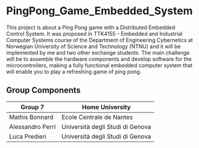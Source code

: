# PingPong_Game_Embedded_System
This project is about a Ping Pong game with a Distributed Embedded Control System. It was proposed in TTK4155 - Embedded and Industrial Computer Systems course of the Department of Engineering Cybernetics at Norwegian University of Science and Technology (NTNU) and it will be implemented by me and two other exchange students.
The main challenge will be to assemble the hardware components and develop software for the microcontrollers, making a fully functional embedded computer system that will enable you to play a refreshing game of ping pong.

## Group Components
| Group 7 | Home University |
| ------------- | ------------- |
| Mathis Bonnard | Ecole Centrale de Nantes  |
| Alessandro Perri  | Università degli Studi di Genova |
| Luca Predieri  | Università degli Studi di Genova |
